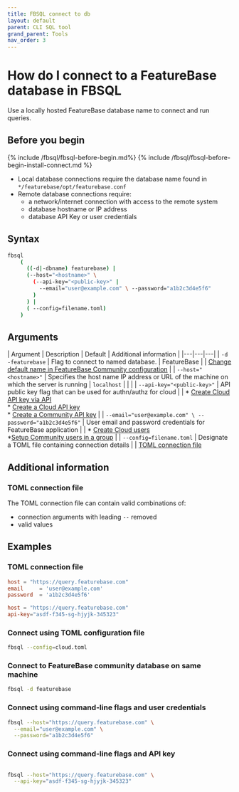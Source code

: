 ```yaml
---
title: FBSQL connect to db
layout: default
parent: CLI SQL tool
grand_parent: Tools
nav_order: 3
---
```


# How do I connect to a FeatureBase database in FBSQL

Use a locally hosted FeatureBase database name to connect and run queries.


## Before you begin

{% include /fbsql/fbsql-before-begin.md%}
{% include /fbsql/fbsql-before-begin-install-connect.md %}
* Local database connections require the database name found in `*/featurebase/opt/featurebase.conf`
* Remote database connections require:
  * a network/internet connection with access to the remote system
  * database hostname or IP address
  * database API Key or user credentials

## Syntax

```sh
fbsql
    (
      ((-d|-dbname) featurebase) |
      (--host="<hostname>" \
        (--api-key="<public-key>" |
          --email="user@example.com" \ --password="a1b2c3d4e5f6"
        )
      ) |
      ( --config=filename.toml)
    )
```

## Arguments

| Argument | Description | Default | Additional information |
|---|---|---|
| `-d`<br/>`-featurebase` | Flag to connect to named database.  | FeatureBase | | [Change default name in FeatureBase Community configuration](/docs/community/com-config/) |
| `--host="<hostname>"` | Specifies the host name IP address or URL of the machine on which the server is running | `localhost` |  |  |
| `--api-key="<public-key>"` | API public key flag that can be used for authn/authz for cloud |  | * [Create Cloud API key via API](https://api-docs-featurebase-cloud.redoc.ly/latest#operation/postKey)<br/>* [Create a Cloud API key](/docs/cloud/cloud-auth/cloud-auth-manage)<br/>* [Create a Community API key](/docs/community/com-auth/com-auth-key) |
| `--email="user@example.com" \ --password="a1b2c3d4e5f6"` | User email and password credentials for FeatureBase application |  | * [Create Cloud users](/docs/cloud/cloud-users/cloud-users-manage)<br/>*[Setup Community users in a group](/docs/community/com-auth/com-auth-manage) |
| `--config=filename.toml` | Designate a TOML file containing connection details |  | [TOML connection file](#toml-connection-file)

## Additional information

### TOML connection file

The TOML connection file can contain valid combinations of:
* connection arguments with leading `--` removed
* valid values

## Examples

### TOML connection file

```toml
host = "https://query.featurebase.com"
email     = 'user@example.com'
password  = 'a1b2c3d4e5f6'
```

```toml
host = "https://query.featurebase.com"
api-key="asdf-f345-sg-hjyjk-345323"
```

### Connect using TOML configuration file

```sh
fbsql --config=cloud.toml
```

### Connect to FeatureBase community database on same machine

```sh
fbsql -d featurebase
```

### Connect using command-line flags and user credentials

```sh
fbsql --host="https://query.featurebase.com" \
  --email="user@example.com" \
  --password="a1b2c3d4e5f6"
```

### Connect using command-line flags and API key

```sh

fbsql --host="https://query.featurebase.com" \
  --api-key="asdf-f345-sg-hjyjk-345323"
```
